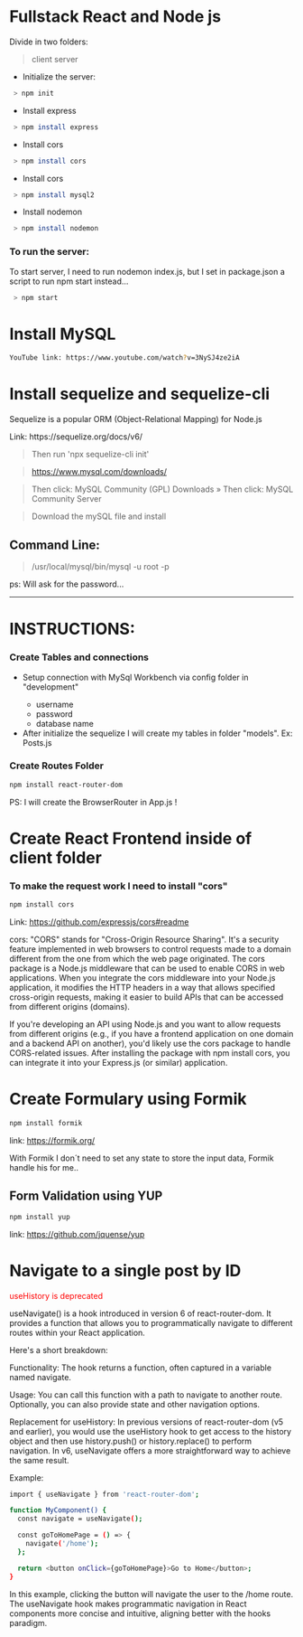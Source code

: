 # Fullstack React and Node js

Divide in two folders:

> client
> server

* Initialize the server:
```bash
 > npm init
```

* Install express
```bash
 > npm install express
```

* Install cors
```bash
 > npm install cors
```

* Install cors
```bash
 > npm install mysql2
```

* Install nodemon
```bash
 > npm install nodemon
```


### To run the server:
<p>To start server, I need to run nodemon index.js, but I set in package.json a script
to run npm start instead...</p>

```bash
 > npm start
```

# Install MySQL

```bash
YouTube link: https://www.youtube.com/watch?v=3NySJ4ze2iA
```
# Install sequelize and sequelize-cli
<p>Sequelize is a popular ORM (Object-Relational Mapping) for Node.js</p>
<p>Link: https://sequelize.org/docs/v6/</p>

> Then run 'npx sequelize-cli init'


> https://www.mysql.com/downloads/

> Then click: MySQL Community (GPL) Downloads »
> Then click: MySQL Community Server

> Download the mySQL file and install


## Command Line:

> /usr/local/mysql/bin/mysql -u root -p

ps: Will ask for the password...

<hr>

# INSTRUCTIONS:

<h3>Create Tables and connections</h3>
<ul>
<li>Setup connection with MySql Workbench via config folder in "development"</li>
  <ul>
  <li>username</li>
  <li>password</li>
  <li>database name</li>
  </ul>
<li>After initialize the sequelize I will create my tables in folder "models". Ex: Posts.js</li>
</ul>

<h3>Create Routes Folder</h3>

```bash
npm install react-router-dom
```

PS: I will create the BrowserRouter in App.js !




# Create React Frontend inside of client folder

<h3>To make the request work I need to install "cors"</h3>

```bash
npm install cors
```
Link: https://github.com/expressjs/cors#readme

<p>cors: "CORS" stands for "Cross-Origin Resource Sharing". It's a security feature implemented in web browsers to control requests made to a domain different from the one from which the web page originated. The cors package is a Node.js middleware that can be used to enable CORS in web applications. When you integrate the cors middleware into your Node.js application, it modifies the HTTP headers in a way that allows specified cross-origin requests, making it easier to build APIs that can be accessed from different origins (domains).</p>

<p>If you're developing an API using Node.js and you want to allow requests from different origins (e.g., if you have a frontend application on one domain and a backend API on another), you'd likely use the cors package to handle CORS-related issues. After installing the package with npm install cors, you can integrate it into your Express.js (or similar) application.
</p>

# Create Formulary using <strong>Formik</strong>

```bash
npm install formik
```

link: https://formik.org/

<p>With Formik I don´t need to set any state to store the input data, Formik handle his for me.. </p>

## Form Validation using <strong>YUP</strong>

```bash
npm install yup
```

link: https://github.com/jquense/yup


# Navigate to a single post by ID
<p style="color: red">useHistory is deprecated</p>

useNavigate() is a hook introduced in version 6 of react-router-dom. It provides a function that allows you to programmatically navigate to different routes within your React application.

Here's a short breakdown:

Functionality: The hook returns a function, often captured in a variable named navigate.

Usage: You can call this function with a path to navigate to another route. Optionally, you can also provide state and other navigation options.

Replacement for useHistory: In previous versions of react-router-dom (v5 and earlier), you would use the useHistory hook to get access to the history object and then use history.push() or history.replace() to perform navigation. In v6, useNavigate offers a more straightforward way to achieve the same result.

Example:

```bash
import { useNavigate } from 'react-router-dom';

function MyComponent() {
  const navigate = useNavigate();

  const goToHomePage = () => {
    navigate('/home');
  };

  return <button onClick={goToHomePage}>Go to Home</button>;
}
```

In this example, clicking the button will navigate the user to the /home route. The useNavigate hook makes programmatic navigation in React components more concise and intuitive, aligning better with the hooks paradigm.
